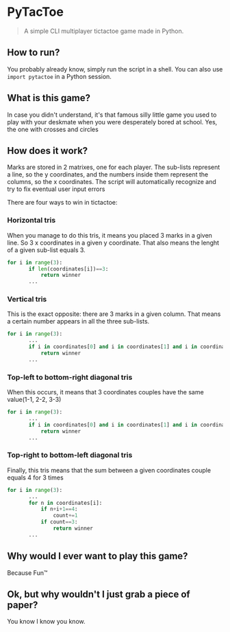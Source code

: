 # PyTacToe
>A simple CLI multiplayer tictactoe game made in Python.

## How to run?
You probably already know, simply run the script in a shell. You can also use `import pytactoe` in a Python session.

## What is this game?
In case you didn't understand, it's that famous silly little game you used to play with your deskmate when you were desperately bored at school. Yes, the one with crosses and circles

## How does it work?
Marks are stored in 2 matrixes, one for each player. The sub-lists represent a line, so the y coordinates, and the numbers inside them represent the columns, so the x coordinates. The script will automatically recognize and try to fix eventual user input errors

There are four ways to win in tictactoe:
### Horizontal tris
When you manage to do this tris, it means you placed 3 marks in a given line. So 3 x coordinates in a given y coordinate. That  also means the lenght of a given sub-list equals 3.

```python
for i in range(3):
       if len(coordinates[i])==3:
           return winner
       ...
```

### Vertical tris
This is the exact opposite: there are 3 marks in a given column. That means a certain number appears in all the three sub-lists. 

```python
for i in range(3):
       ...
       if i in coordinates[0] and i in coordinates[1] and i in coordinates[2]:
           return winner
       ...
```

### Top-left to bottom-right diagonal tris
When this occurs, it means that 3 coordinates couples have the same value(1-1, 2-2, 3-3)

```python
for i in range(3):
       ...
       if i in coordinates[0] and i in coordinates[1] and i in coordinates[2]:
           return winner
       ...
```

### Top-right to bottom-left diagonal tris
Finally, this tris means that the sum between a given coordinates couple equals 4 for 3 times

```python
for i in range(3):
       ...
       for n in coordinates[i]:
           if n+i+1==4:
               count+=1
           if count==3:
               return winner
       ...
```


## Why would I ever want to play this game?
Because Fun™


## Ok, but why wouldn't I just grab a piece of paper?
You know I know you know.
